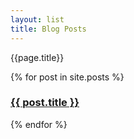 ```yaml
---
layout: list
title: Blog Posts
---
```

{{page.title}}

{% for post in site.posts %}
    <h3><a href="{{ post.url }}">{{ post.title }}</a></h3>
{% endfor %}
